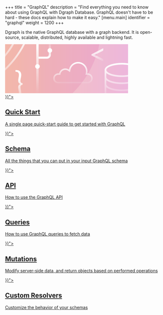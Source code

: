 +++
title = "GraphQL"
description = "Find everything you need to know about using GraphQL with Dgraph Database. GraphQL doesn't have to be hard - these docs explain how to make it easy."
[menu.main]
  identifier = "graphql"
weight = 1200
+++

<div class="landing">
  <div class="hero">
    <p>
      Dgraph is the native GraphQL database with a graph backend. It is open-source, scalable, distributed, highly available and lightning fast.
    </p>
    <img class="hero-deco" src="/images/hero-deco_403x160.png" />
  </div>
  <div class="item">
    <div class="icon"><i class="lni lni-play" aria-hidden="true"></i></div>
    <a  href="{{< relref "quick-start/index.md">}}">
      <h2>Quick Start</h2>
      <p>
        A single page quick-start guide to get started with GraphQL
      </p>
    </a>
  </div>
  <div class="item">
    <div class="icon"><i class="lni lni-layout" aria-hidden="true"></i></div>
    <a href="{{< relref "schema/schema-overview.md">}}">
      <h2>Schema</h2>
      <p>
        All the things that you can put in your input GraphQL schema
      </p>
    </a>
  </div>
  <div class="item">
    <div class="icon"><i class="lni lni-cloud-network" aria-hidden="true"></i></div>
    <a href="{{< relref "api/api-overview.md">}}">
      <h2>API</h2>
      <p>
        How to use the GraphQL API
      </p>
    </a>
  </div>

  <div class="item">
    <div class="icon"><i class="lni lni-keyword-research" aria-hidden="true"></i></div>
    <a href="{{< relref "queries/queries-overview.md">}}">
      <h2>Queries</h2>
      <p>
        How to use GraphQL queries to fetch data
      </p>
    </a>
  </div>
  <div class="item">
    <div class="icon"><i class="lni lni-pencil-alt" aria-hidden="true"></i></div>
    <a href="{{< relref "mutations/mutations-overview.md">}}">
      <h2>Mutations</h2>
      <p>
        Modify server-side data, and return objects based on performed operations
      </p>
    </a>
  </div>
  <div class="item">
    <div class="icon"><i class="fa fa-cog" aria-hidden="true"></i></div>
    <a href="{{< relref "custom/custom-overview.md">}}">
      <h2>Custom Resolvers</h2>
      <p>
        Customize the behavior of your schemas
      </p>
    </a>
  </div>

</div>

<style>
  ul.contents {
    display: none;
  }
</style>
